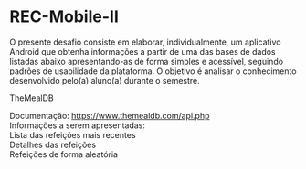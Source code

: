 # REC-Mobile-II

O presente desafio consiste em elaborar, individualmente, um aplicativo Android que obtenha informações a partir de uma das bases de dados listadas abaixo apresentando-as de forma simples e acessível, seguindo padrões de usabilidade da plataforma. O objetivo é analisar o conhecimento desenvolvido pelo(a) aluno(a) durante o semestre.


TheMealDB	

Documentação: https://www.themealdb.com/api.php   
Informações a serem apresentadas:  
Lista das refeições mais recentes  
Detalhes das refeições  
Refeições de forma aleatória
